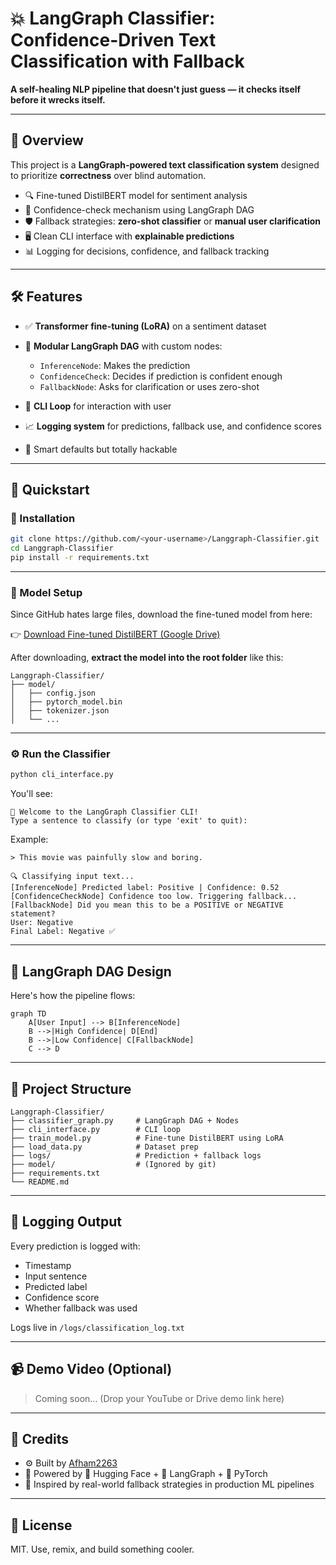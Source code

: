 # 💥 LangGraph Classifier: Confidence-Driven Text Classification with Fallback

**A self-healing NLP pipeline that doesn't just guess — it checks itself before it wrecks itself.**

---

## 📌 Overview

This project is a **LangGraph-powered text classification system** designed to prioritize **correctness** over blind automation.

* 🔍 Fine-tuned DistilBERT model for sentiment analysis
* 🧠 Confidence-check mechanism using LangGraph DAG
* 🛡️ Fallback strategies: **zero-shot classifier** or **manual user clarification**
* 🖥️ Clean CLI interface with **explainable predictions**
* 📊 Logging for decisions, confidence, and fallback tracking

---

## 🛠️ Features

* ✅ **Transformer fine-tuning (LoRA)** on a sentiment dataset
* 🧩 **Modular LangGraph DAG** with custom nodes:

  * `InferenceNode`: Makes the prediction
  * `ConfidenceCheck`: Decides if prediction is confident enough
  * `FallbackNode`: Asks for clarification or uses zero-shot
* 🧵 **CLI Loop** for interaction with user
* 📈 **Logging system** for predictions, fallback use, and confidence scores
* 🧠 Smart defaults but totally hackable

---

## 🚀 Quickstart

### 🔧 Installation

```bash
git clone https://github.com/<your-username>/Langgraph-Classifier.git
cd Langgraph-Classifier
pip install -r requirements.txt
```

---

### 💾 Model Setup

Since GitHub hates large files, download the fine-tuned model from here:

👉 [Download Fine-tuned DistilBERT (Google Drive)](https://drive.google.com/drive/folders/1Pc0qavHOBYGJQhymgKH1B1txiql4u7KE)

After downloading, **extract the model into the root folder** like this:

```
Langgraph-Classifier/
├── model/
│   ├── config.json
│   ├── pytorch_model.bin
│   ├── tokenizer.json
│   └── ...
```

---

### ⚙️ Run the Classifier

```bash
python cli_interface.py
```

You'll see:

```
🤖 Welcome to the LangGraph Classifier CLI!
Type a sentence to classify (or type 'exit' to quit):
```

Example:

```
> This movie was painfully slow and boring.

🔍 Classifying input text...
[InferenceNode] Predicted label: Positive | Confidence: 0.52
[ConfidenceCheckNode] Confidence too low. Triggering fallback...
[FallbackNode] Did you mean this to be a POSITIVE or NEGATIVE statement?
User: Negative
Final Label: Negative ✅
```

---

## 🧬 LangGraph DAG Design

Here's how the pipeline flows:

```mermaid
graph TD
    A[User Input] --> B[InferenceNode]
    B -->|High Confidence| D[End]
    B -->|Low Confidence| C[FallbackNode]
    C --> D
```

---

## 📁 Project Structure

```
Langgraph-Classifier/
├── classifier_graph.py     # LangGraph DAG + Nodes
├── cli_interface.py        # CLI loop
├── train_model.py          # Fine-tune DistilBERT using LoRA
├── load_data.py            # Dataset prep
├── logs/                   # Prediction + fallback logs
├── model/                  # (Ignored by git)
├── requirements.txt
└── README.md
```

---

## 📜 Logging Output

Every prediction is logged with:

* Timestamp
* Input sentence
* Predicted label
* Confidence score
* Whether fallback was used

Logs live in `/logs/classification_log.txt`

---

## 📹 Demo Video (Optional)

> Coming soon... (Drop your YouTube or Drive demo link here)

---

## 📣 Credits

* ⚙️ Built by [Afham2263](https://github.com/Afham2263)
* 🧠 Powered by 🤗 Hugging Face + 🧱 LangGraph + 🐍 PyTorch
* 🎯 Inspired by real-world fallback strategies in production ML pipelines

---

## 🤝 License

MIT. Use, remix, and build something cooler.

